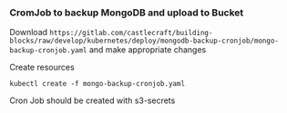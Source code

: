 ### CromJob to backup MongoDB and upload to Bucket

Download `https://gitlab.com/castlecraft/building-blocks/raw/develop/kubernetes/deploy/mongodb-backup-cronjob/mongo-backup-cronjob.yaml` and make appropriate changes

Create resources

```shell
kubectl create -f mongo-backup-cronjob.yaml
```

Cron Job should be created with s3-secrets
